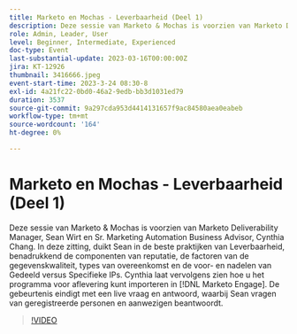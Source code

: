 ```yaml
---
title: Marketo en Mochas - Leverbaarheid (Deel 1)
description: Deze sessie van Marketo & Mochas is voorzien van Marketo Deliverability Manager, Sean Wirt en Sr. Marketing Automation Business Advisor, Cynthia Chang. In deze zitting, duikt Sean in de beste praktijken van Leverbaarheid, benadrukkend de componenten van reputatie, de factoren van de gegevenskwaliteit, types van overeenkomst en de voor- en nadelen van Gedeeld versus Specifieke IPs. Cynthia laat vervolgens zien hoe u het programma voor aflevering kunt importeren in [!DNL Marketo Engage]. De gebeurtenis eindigt met een live vraag en antwoord, waarbij Sean vragen van geregistreerde personen en aanwezigen beantwoordt.
role: Admin, Leader, User
level: Beginner, Intermediate, Experienced
doc-type: Event
last-substantial-update: 2023-03-16T00:00:00Z
jira: KT-12926
thumbnail: 3416666.jpeg
event-start-time: 2023-3-24 08:30-8
exl-id: 4a21fc22-0bd0-46a2-9edb-bb3d1031ed79
duration: 3537
source-git-commit: 9a297cda953d4414131657f9ac84580aea0eabeb
workflow-type: tm+mt
source-wordcount: '164'
ht-degree: 0%

---
```


# Marketo en Mochas - Leverbaarheid (Deel 1)

Deze sessie van Marketo &amp; Mochas is voorzien van Marketo Deliverability Manager, Sean Wirt en Sr. Marketing Automation Business Advisor, Cynthia Chang. In deze zitting, duikt Sean in de beste praktijken van Leverbaarheid, benadrukkend de componenten van reputatie, de factoren van de gegevenskwaliteit, types van overeenkomst en de voor- en nadelen van Gedeeld versus Specifieke IPs. Cynthia laat vervolgens zien hoe u het programma voor aflevering kunt importeren in [!DNL Marketo Engage]. De gebeurtenis eindigt met een live vraag en antwoord, waarbij Sean vragen van geregistreerde personen en aanwezigen beantwoordt.

>[!VIDEO](https://video.tv.adobe.com/v/3416666/?quality=12&learn=on)
